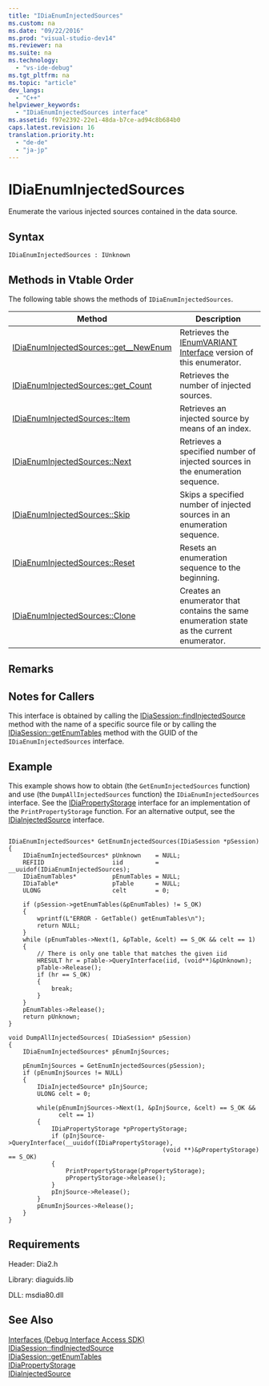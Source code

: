 ```yaml
---
title: "IDiaEnumInjectedSources"
ms.custom: na
ms.date: "09/22/2016"
ms.prod: "visual-studio-dev14"
ms.reviewer: na
ms.suite: na
ms.technology: 
  - "vs-ide-debug"
ms.tgt_pltfrm: na
ms.topic: "article"
dev_langs: 
  - "C++"
helpviewer_keywords: 
  - "IDiaEnumInjectedSources interface"
ms.assetid: f97e2392-22e1-48da-b7ce-ad94c8b684b0
caps.latest.revision: 16
translation.priority.ht: 
  - "de-de"
  - "ja-jp"
---
```

# IDiaEnumInjectedSources
Enumerate the various injected sources contained in the data source.  
  
## Syntax  
  
```  
IDiaEnumInjectedSources : IUnknown  
```  
  
## Methods in Vtable Order  
 The following table shows the methods of `IDiaEnumInjectedSources`.  
  
|Method|Description|  
|------------|-----------------|  
|[IDiaEnumInjectedSources::get__NewEnum](../vs140/idiaenuminjectedsources--get__newenum.md)|Retrieves the [IEnumVARIANT Interface](assetId:///139e3c93-faef-4003-9079-e0e94494db3e) version of this enumerator.|  
|[IDiaEnumInjectedSources::get_Count](../vs140/idiaenuminjectedsources--get_count.md)|Retrieves the number of injected sources.|  
|[IDiaEnumInjectedSources::Item](../vs140/idiaenuminjectedsources--item.md)|Retrieves an injected source by means of an index.|  
|[IDiaEnumInjectedSources::Next](../vs140/idiaenuminjectedsources--next.md)|Retrieves a specified number of injected sources in the enumeration sequence.|  
|[IDiaEnumInjectedSources::Skip](../vs140/idiaenuminjectedsources--skip.md)|Skips a specified number of injected sources in an enumeration sequence.|  
|[IDiaEnumInjectedSources::Reset](../vs140/idiaenuminjectedsources--reset.md)|Resets an enumeration sequence to the beginning.|  
|[IDiaEnumInjectedSources::Clone](../vs140/idiaenuminjectedsources--clone.md)|Creates an enumerator that contains the same enumeration state as the current enumerator.|  
  
## Remarks  
  
## Notes for Callers  
 This interface is obtained by calling the [IDiaSession::findInjectedSource](../vs140/idiasession--findinjectedsource.md) method with the name of a specific source file or by calling the [IDiaSession::getEnumTables](../vs140/idiasession--getenumtables.md) method with the GUID of the `IDiaEnumInjectedSources` interface.  
  
## Example  
 This example shows how to obtain (the `GetEnumInjectedSources` function) and use (the `DumpAllInjectedSources` function) the `IDiaEnumInjectedSources` interface. See the [IDiaPropertyStorage](../vs140/idiapropertystorage.md) interface for an implementation of the `PrintPropertyStorage` function. For an alternative output, see the [IDiaInjectedSource](../vs140/idiainjectedsource.md) interface.  
  
```cpp#  
  
IDiaEnumInjectedSources* GetEnumInjectedSources(IDiaSession *pSession)  
{  
    IDiaEnumInjectedSources* pUnknown    = NULL;  
    REFIID                   iid         = __uuidof(IDiaEnumInjectedSources);  
    IDiaEnumTables*          pEnumTables = NULL;  
    IDiaTable*               pTable      = NULL;  
    ULONG                    celt        = 0;  
  
    if (pSession->getEnumTables(&pEnumTables) != S_OK)  
    {  
        wprintf(L"ERROR - GetTable() getEnumTables\n");  
        return NULL;  
    }  
    while (pEnumTables->Next(1, &pTable, &celt) == S_OK && celt == 1)  
    {  
        // There is only one table that matches the given iid  
        HRESULT hr = pTable->QueryInterface(iid, (void**)&pUnknown);  
        pTable->Release();  
        if (hr == S_OK)  
        {  
            break;  
        }  
    }  
    pEnumTables->Release();  
    return pUnknown;  
}  
  
void DumpAllInjectedSources( IDiaSession* pSession)  
{  
    IDiaEnumInjectedSources* pEnumInjSources;  
  
    pEnumInjSources = GetEnumInjectedSources(pSession);  
    if (pEnumInjSources != NULL)  
    {  
        IDiaInjectedSource* pInjSource;  
        ULONG celt = 0;  
  
        while(pEnumInjSources->Next(1, &pInjSource, &celt) == S_OK &&  
              celt == 1)  
        {  
            IDiaPropertyStorage *pPropertyStorage;  
            if (pInjSource->QueryInterface(__uuidof(IDiaPropertyStorage),  
                                           (void **)&pPropertyStorage) == S_OK)  
            {  
                PrintPropertyStorage(pPropertyStorage);  
                pPropertyStorage->Release();  
            }  
            pInjSource->Release();  
        }  
        pEnumInjSources->Release();  
    }  
}  
```  
  
## Requirements  
 Header: Dia2.h  
  
 Library: diaguids.lib  
  
 DLL: msdia80.dll  
  
## See Also  
 [Interfaces (Debug Interface Access SDK)](../vs140/interfaces--debug-interface-access-sdk-.md)   
 [IDiaSession::findInjectedSource](../vs140/idiasession--findinjectedsource.md)   
 [IDiaSession::getEnumTables](../vs140/idiasession--getenumtables.md)   
 [IDiaPropertyStorage](../vs140/idiapropertystorage.md)   
 [IDiaInjectedSource](../vs140/idiainjectedsource.md)
